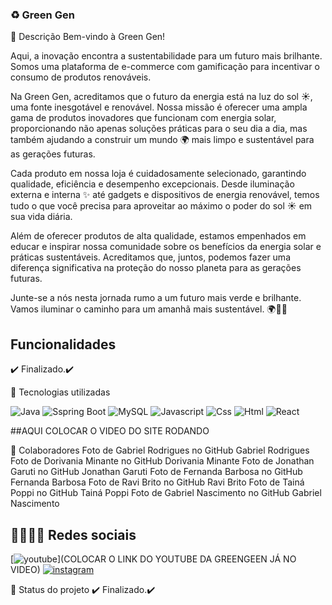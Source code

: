 ### ♻️  Green Gen
📝 Descrição
Bem-vindo à Green Gen!

Aqui, a inovação encontra a sustentabilidade para um futuro mais brilhante. Somos uma plataforma de e-commerce com gamificação para incentivar o consumo de produtos renováveis.

Na Green Gen, acreditamos que o futuro da energia está na luz do sol ☀️, uma fonte inesgotável e renovável. Nossa missão é oferecer uma ampla gama de produtos inovadores que funcionam com energia solar, proporcionando não apenas soluções práticas para o seu dia a dia, mas também ajudando a construir um mundo 🌍 mais limpo e sustentável para as gerações futuras.

Cada produto em nossa loja é cuidadosamente selecionado, garantindo qualidade, eficiência e desempenho excepcionais. Desde iluminação externa e interna ✨ até gadgets e dispositivos de energia renovável, temos tudo o que você precisa para aproveitar ao máximo o poder do sol ☀️ em sua vida diária.

Além de oferecer produtos de alta qualidade, estamos empenhados em educar e inspirar nossa comunidade sobre os benefícios da energia solar e práticas sustentáveis. Acreditamos que, juntos, podemos fazer uma diferença significativa na proteção do nosso planeta para as gerações futuras.

Junte-se a nós nesta jornada rumo a um futuro mais verde e brilhante. Vamos iluminar o caminho para um amanhã mais sustentável. 🌍🌱✨



 ##   Funcionalidades
✔️ Finalizado.✔️

🔧 Tecnologias utilizadas

![Java](https://img.shields.io/badge/Java-ED8B00?style=for-the-badge&logo=openjdk&logoColor=white) 
![Sspring Boot](https://img.shields.io/badge/Spring-6DB33F?style=for-the-badge&logo=spring&logoColor=white)
![MySQL](https://img.shields.io/badge/MySQL-00000F?style=for-the-badge&logo=mysql&logoColor=white)
![Javascript](https://img.shields.io/badge/JavaScript-F7DF1E?style=for-the-badge&logo=javascript&logoColor=black)
![Css](	https://img.shields.io/badge/CSS3-1572B6?style=for-the-badge&logo=css3&logoColor=white)
![Html]( https://img.shields.io/badge/HTML5-E34F26?style=for-the-badge&logo=html5&logoColor=white)
![React](https://img.shields.io/badge/React-20232A?style=for-the-badge&logo=react&logoColor=61DAFB)


##AQUI COLOCAR O VIDEO DO SITE RODANDO




🤝 Colaboradores
Foto de Gabriel Rodrigues no GitHub
Gabriel Rodrigues	Foto de Dorivania Minante no GitHub
Dorivania Minante	Foto de Jonathan Garuti no GitHub
Jonathan Garuti	Foto de Fernanda Barbosa no GitHub
Fernanda Barbosa	Foto de Ravi Brito no GitHub
Ravi Brito	Foto de Tainá Poppi no GitHub
Tainá Poppi	Foto de Gabriel Nascimento no GitHub
Gabriel Nascimento

## 👩‍💻👨‍💻 Redes sociais

[![youtube](https://img.shields.io/badge/YouTube-FF0000?style=for-the-badge&logo=youtube&logoColor=white)](COLOCAR O LINK DO YOUTUBE DA GREENGEEN JÁ NO VIDEO)
[![instagram](https://img.shields.io/badge/Instagram-E4405F?style=for-the-badge&logo=instagram&logoColor=white)](https://www.instagram.com/greengen_72/?igsh=MTdjNDU1Z2hkd2libg%3D%3D)

🎯 Status do projeto
✔️ Finalizado.✔️
